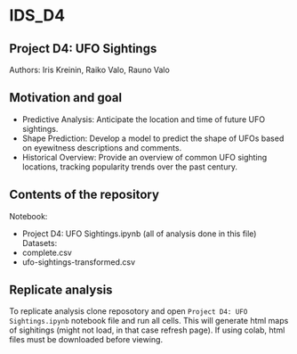 # IDS_D4

## Project D4: UFO Sightings
Authors: Iris Kreinin, Raiko Valo, Rauno Valo

## Motivation and goal
- Predictive Analysis: Anticipate the location and time of future UFO sightings.
- Shape Prediction: Develop a model to predict the shape of UFOs based on eyewitness descriptions and comments.
- Historical Overview: Provide an overview of common UFO sighting locations, tracking popularity trends over the past century.

## Contents of the repository
Notebook:
- Project D4: UFO Sightings.ipynb (all of analysis done in this file)
Datasets:
- complete.csv
- ufo-sightings-transformed.csv

## Replicate analysis
To replicate analysis clone reposotory and open `Project D4: UFO Sightings.ipynb` notebook file and run all cells. This will generate html maps of sighitings (might not load, in that case refresh page). If using colab, html files must be downloaded before viewing.
